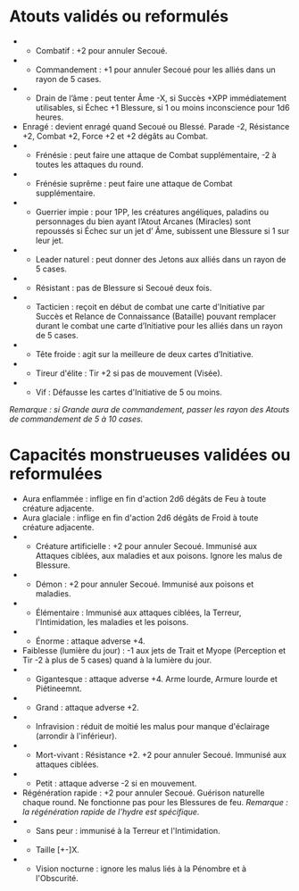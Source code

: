 # Atouts validés ou reformulés

- * Combatif : +2 pour annuler Secoué.
- * Commandement : +1 pour annuler Secoué pour les alliés dans un rayon de 5 cases.
- * Drain de l’âme : peut tenter Âme -X, si Succès +XPP immédiatement utilisables, si Échec +1 Blessure, si 1 ou moins inconscience pour 1d6 heures.
- Enragé : devient enragé quand Secoué ou Blessé. Parade -2, Résistance +2, Combat +2, Force +2 et +2 dégâts au Combat. 
- * Frénésie : peut faire une attaque de Combat supplémentaire, -2 à toutes les attaques du round.
- * Frénésie suprême : peut faire une attaque de Combat supplémentaire.
- * Guerrier impie : pour 1PP, les créatures angéliques, paladins ou personnages du bien ayant l’Atout Arcanes (Miracles) sont repoussés si Échec sur un jet d’ Âme, subissent une Blessure si 1 sur leur jet.
- * Leader naturel : peut donner des Jetons aux alliés dans un rayon de 5 cases.
- * Résistant : pas de Blessure si Secoué deux fois.
- * Tacticien : reçoit en début de combat une carte d'Initiative par Succès et Relance de Connaissance (Bataille) pouvant remplacer durant le combat une carte d’Initiative pour les alliés dans un rayon de 5 cases.
- * Tête froide : agit sur la meilleure de deux cartes d’Initiative.
- * Tireur d'élite : Tir +2 si pas de mouvement (Visée).
- * Vif : Défausse les cartes d'Initiative de 5 ou moins.

_Remarque : si Grande aura de commandement, passer les rayon des Atouts de commandement de 5 à 10 cases._

# Capacités monstrueuses validées ou reformulées

- Aura enflammée : inflige en fin d'action 2d6 dégâts de Feu à toute créature adjacente.
- Aura glaciale : inflige en fin d'action 2d6 dégâts de Froid à toute créature adjacente.
- * Créature artificielle : +2 pour annuler Secoué. Immunisé aux Attaques ciblées, aux maladies et aux poisons. Ignore les malus de Blessure.
- * Démon : +2 pour annuler Secoué. Immunisé aux poisons et maladies.
- * Élémentaire : Immunisé aux attaques ciblées, la Terreur, l'Intimidation, les maladies et les poisons.
- * Énorme : attaque adverse +4.
- Faiblesse (lumière du jour) : -1 aux jets de Trait et Myope (Perception et Tir -2 à plus de 5 cases) quand à la lumière du jour.
- * Gigantesque : attaque adverse +4. Arme lourde, Armure lourde et Piétineemnt. 
- * Grand : attaque adverse +2.
- * Infravision : réduit de moitié les malus pour manque d'éclairage (arrondir à l'inférieur).
- * Mort-vivant : Résistance +2. +2 pour annuler Secoué. Immunisé aux attaques ciblées.
- * Petit : attaque adverse -2 si en mouvement.
- Régénération rapide : +2 pour annuler Secoué. Guérison naturelle chaque round. Ne fonctionne pas pour les Blessures de feu. 
_Remarque : la régénération rapide de l'hydre est spécifique._
- * Sans peur : immunisé à la Terreur et l'Intimidation.
- * Taille [+-]X.
- * Vision nocturne : ignore les malus liés à la Pénombre et à l'Obscurité.

